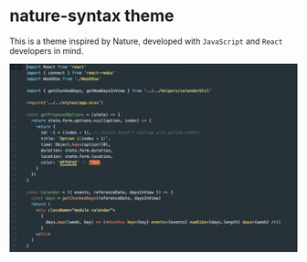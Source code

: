 # nature-syntax theme

This is a theme inspired by Nature, developed with `JavaScript` and `React` developers in mind.

![Nature Theme Screenshot](screencap.png)
